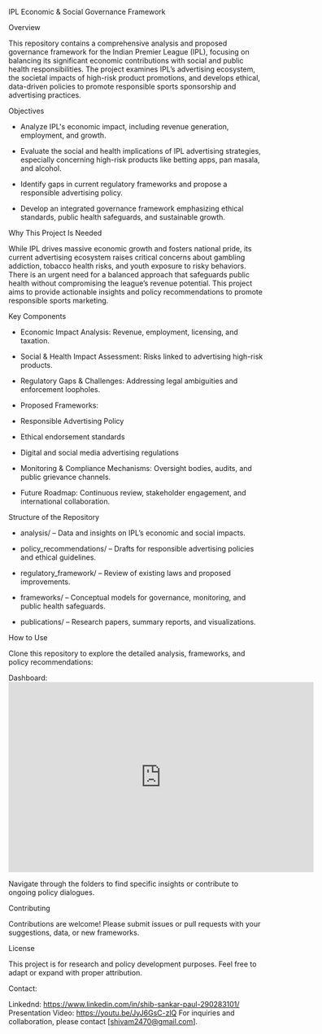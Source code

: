 IPL Economic & Social Governance Framework

Overview

This repository contains a comprehensive analysis and proposed governance framework for the Indian Premier League (IPL), focusing on balancing its significant economic contributions with social and public health responsibilities. The project examines IPL’s advertising ecosystem, the societal impacts of high-risk product promotions, and develops ethical, data-driven policies to promote responsible sports sponsorship and advertising practices.

Objectives

- Analyze IPL's economic impact, including revenue generation, employment, and growth.

- Evaluate the social and health implications of IPL advertising strategies, especially concerning high-risk products like betting apps, pan masala, and alcohol.

- Identify gaps in current regulatory frameworks and propose a responsible advertising policy.

- Develop an integrated governance framework emphasizing ethical standards, public health safeguards, and sustainable growth.

Why This Project Is Needed

While IPL drives massive economic growth and fosters national pride, its current advertising ecosystem raises critical concerns about gambling addiction, tobacco health risks, and youth exposure to risky behaviors. There is an urgent need for a balanced approach that safeguards public health without compromising the league’s revenue potential. This project aims to provide actionable insights and policy recommendations to promote responsible sports marketing.

Key Components

- Economic Impact Analysis: Revenue, employment, licensing, and taxation.

- Social & Health Impact Assessment: Risks linked to advertising high-risk products.

- Regulatory Gaps & Challenges: Addressing legal ambiguities and enforcement loopholes.

- Proposed Frameworks:

- Responsible Advertising Policy

- Ethical endorsement standards

- Digital and social media advertising regulations

- Monitoring & Compliance Mechanisms: Oversight bodies, audits, and public grievance channels.

- Future Roadmap: Continuous review, stakeholder engagement, and international collaboration.

Structure of the Repository

- analysis/ – Data and insights on IPL’s economic and social impacts.

- policy_recommendations/ – Drafts for responsible advertising policies and ethical guidelines.

- regulatory_framework/ – Review of existing laws and proposed improvements.

- frameworks/ – Conceptual models for governance, monitoring, and public health safeguards.

- publications/ – Research papers, summary reports, and visualizations.

How to Use

Clone this repository to explore the detailed analysis, frameworks, and policy recommendations:

Dashboard: <iframe title="IPL_2025_Economic_Powerhouse_or_SocialGamble_3" width="600" height="373.5" src="https://app.powerbi.com/view?r=eyJrIjoiMGFhMzdiNDItZjhhNC00NGQyLWJkOWMtZGZmZmNjYjFmYmZmIiwidCI6ImM2ZTU0OWIzLTVmNDUtNDAzMi1hYWU5LWQ0MjQ0ZGM1YjJjNCJ9" frameborder="0" allowFullScreen="true"></iframe>

Navigate through the folders to find specific insights or contribute to ongoing policy dialogues.

Contributing

Contributions are welcome! Please submit issues or pull requests with your suggestions, data, or new frameworks.

License

This project is for research and policy development purposes. Feel free to adapt or expand with proper attribution.

Contact:

Linkednd: https://www.linkedin.com/in/shib-sankar-paul-290283101/
Presentation Video: https://youtu.be/JyJ6GsC-zlQ
For inquiries and collaboration, please contact [shivam2470@gmail.com].

